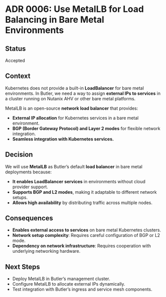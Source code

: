 # ADR 0006: Use MetalLB for Load Balancing in Bare Metal Environments

## Status
Accepted

## Context
Kubernetes does not provide a built-in **LoadBalancer** for bare metal environments. In Butler, we need a way to assign **external IPs to services** in a cluster running on Nutanix AHV or other bare metal platforms.

MetalLB is an open-source **network load balancer** that provides:
- **External IP allocation** for Kubernetes services in a bare metal environment.
- **BGP (Border Gateway Protocol) and Layer 2 modes** for flexible network integration.
- **Seamless integration with Kubernetes services.**

## Decision
We will use **MetalLB** as Butler’s default **load balancer** in bare metal deployments because:
- **It enables LoadBalancer services** in environments without cloud provider support.
- **Supports BGP and L2 modes**, making it adaptable to different network setups.
- **Allows high availability** by distributing traffic across multiple nodes.

## Consequences
- **Enables external access to services** on bare metal Kubernetes clusters.
- **Network setup complexity**: Requires careful configuration of BGP or L2 mode.
- **Dependency on network infrastructure**: Requires cooperation with underlying networking hardware.

## Next Steps
- Deploy MetalLB in Butler’s management cluster.
- Configure MetalLB to allocate external IPs dynamically.
- Test integration with Butler’s ingress and service mesh components.

